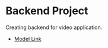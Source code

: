 # Backend Project

Creating backend for video application.
- [Model Link](https://app.eraser.io/workspace/YtPqZ1VogxGy1jzIDkzj)